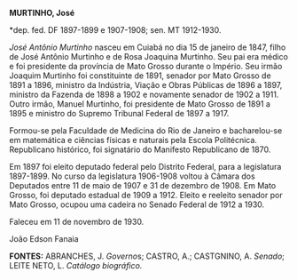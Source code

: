 **MURTINHO, José**

\*dep. fed. DF 1897-1899 e 1907-1908; sen. MT 1912-1930.

*José Antônio Murtinho* nasceu em Cuiabá no dia 15 de janeiro de 1847,
filho de José Antônio Murtinho e de Rosa Joaquina Murtinho. Seu pai era
médico e foi presidente da província de Mato Grosso durante o Império.
Seu irmão Joaquim Murtinho foi constituinte de 1891, senador por Mato
Grosso de 1891 a 1896, ministro da Indústria, Viação e Obras Públicas de
1896 a 1897, ministro da Fazenda de 1898 a 1902 e novamente senador de
1902 a 1911. Outro irmão, Manuel Murtinho, foi presidente de Mato Grosso
de 1891 a 1895 e ministro do Supremo Tribunal Federal de 1897 a 1917.

Formou-se pela Faculdade de Medicina do Rio de Janeiro e bacharelou-se
em matemática e ciências físicas e naturais pela Escola Politécnica.
Republicano histórico, foi signatário do Manifesto Republicano de 1870.

Em 1897 foi eleito deputado federal pelo Distrito Federal, para a
legislatura 1897-1899. No curso da legislatura 1906-1908 voltou à Câmara
dos Deputados entre 11 de maio de 1907 e 31 de dezembro de 1908. Em Mato
Grosso, foi deputado estadual de 1909 a 1912. Eleito e reeleito senador
por Mato Grosso, ocupou uma cadeira no Senado Federal de 1912 a 1930.

Faleceu em 11 de novembro de 1930.

João Edson Fanaia

**FONTES:** ABRANCHES, J. *Governo*s; CASTRO, A.; CASTGNINO, A.
*Senado*; LEITE NETO, L. *Catálogo biográfico.*
